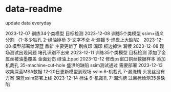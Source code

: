 # data-readme
update data everyday

2023-12-07  训练34个类模型  目标检测 
2023-12-08  训练5个类模型   ssim+语义分割 （1-多少钻孔 2-绿油掉桥 3-文字不全 4-漏镀 5-焊盘上大缺陷）
2023-12-08  模型部署给深蓝  鼎新 主要更新了  刷痕印 漏印 板边掉油  漏镀
2023-12-08  现场测试出现问题 堵孔识别不出来 
2023-12-11  训练35个类模型  目标检测  添加了金属丝被油墨覆盖  金面划伤 绿油上pad
2023-12-12  修改ps窗口铜丝数据样本  添加机裁孔 35-machine-cut-hole  盛洪的缺陷 ssim测试通过  需要部署
2023-12-13  收集深蓝MSA数据  12-20日更新模型到现场 ssim 6-机裁孔  7-漏洗槽  头发丝没有方案 深蓝ssim部署上线
2023-12-14  标注 6-机裁孔  7-漏洗槽  过目标检测35类缺陷

